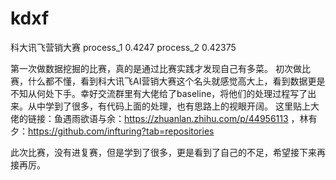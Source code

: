 # kdxf
科大讯飞营销大赛
process_1 0.4247
process_2 0.42375

第一次做数据挖掘的比赛，真的是通过比赛实践才发现自己有多菜。
  初次做比赛，什么都不懂，看到科大讯飞AI营销大赛这个名头就感觉高大上，看到数据更是不知从何处下手。幸好交流群里有大佬给了baseline，将他们的处理过程写了出来。从中学到了很多，有代码上面的处理，也有思路上的视眼开阔。
这里贴上大佬的链接：鱼遇雨欲语与余：https://zhuanlan.zhihu.com/p/44956113  ，林有夕：https://github.com/infturing?tab=repositories

  此次比赛，没有进复赛，但是学到了很多，更是看到了自己的不足，希望接下来再接再厉。

